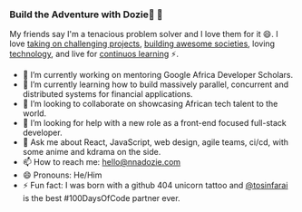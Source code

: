 ### Build the Adventure with Dozie🚀 👋

<!--
**Nnadozie/Nnadozie** is a ✨ _special_ ✨ repository because its `README.md` (this file) appears on your GitHub profile.-->

My friends say I'm a tenacious problem solver and I love them for it 😄. I love [taking on challenging projects](https://compexafrica.com/), [building awesome societies](https://qmrs.co.uk/), loving [technology](https://nnadozie.com/), and live for [continuos learning](https://www.linkedin.com/) ⚡.

- 🔭 I’m currently working on mentoring Google Africa Developer Scholars.
- 🌱 I’m currently learning how to build massively parallel, concurrent and distributed systems for financial applications.
- 👯 I’m looking to collaborate on showcasing African tech talent to the world.
- 🤔 I’m looking for help with a new role as a front-end focused full-stack developer.
- 💬 Ask me about React, JavaScript, web design, agile teams, ci/cd, with some anime and kdrama on the side.
- 📫 How to reach me: hello@nnadozie.com
- 😄 Pronouns: He/Him
- ⚡ Fun fact: I was born with a github 404 unicorn tattoo and [@tosinfarai](https://github.com/tosinfarai) is the best #100DaysOfCode partner ever. 
